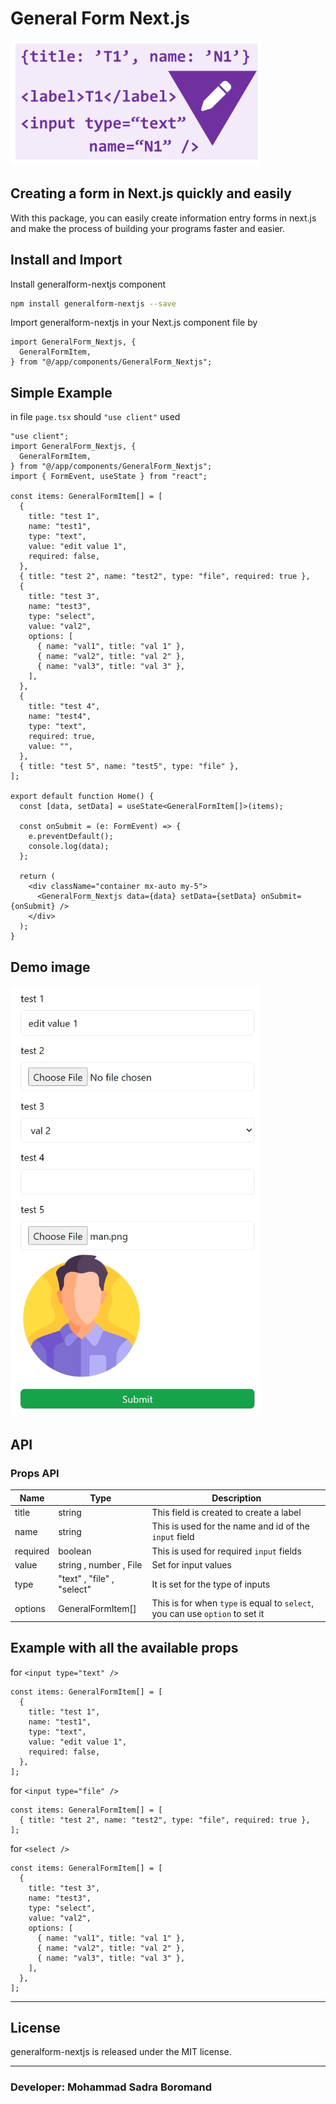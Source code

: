 # General Form Next.js

<img src="https://github.com/SadraBoromand/generalform-nextjs/raw/main/public/logo.png" width="400"/>

## Creating a form in Next.js quickly and easily

With this package, you can easily create information entry forms in next.js and make the process of building your programs faster and easier.

## Install and Import

Install generalform-nextjs component

```bash
npm install generalform-nextjs --save
```

Import generalform-nextjs in your Next.js component file by

```tsx
import GeneralForm_Nextjs, {
  GeneralFormItem,
} from "@/app/components/GeneralForm_Nextjs";
```

## Simple Example

in file `page.tsx` should `"use client"` used

```tsx
"use client";
import GeneralForm_Nextjs, {
  GeneralFormItem,
} from "@/app/components/GeneralForm_Nextjs";
import { FormEvent, useState } from "react";

const items: GeneralFormItem[] = [
  {
    title: "test 1",
    name: "test1",
    type: "text",
    value: "edit value 1",
    required: false,
  },
  { title: "test 2", name: "test2", type: "file", required: true },
  {
    title: "test 3",
    name: "test3",
    type: "select",
    value: "val2",
    options: [
      { name: "val1", title: "val 1" },
      { name: "val2", title: "val 2" },
      { name: "val3", title: "val 3" },
    ],
  },
  {
    title: "test 4",
    name: "test4",
    type: "text",
    required: true,
    value: "",
  },
  { title: "test 5", name: "test5", type: "file" },
];

export default function Home() {
  const [data, setData] = useState<GeneralFormItem[]>(items);

  const onSubmit = (e: FormEvent) => {
    e.preventDefault();
    console.log(data);
  };

  return (
    <div className="container mx-auto my-5">
      <GeneralForm_Nextjs data={data} setData={setData} onSubmit={onSubmit} />
    </div>
  );
}
```

## Demo image

<img src="https://github.com/SadraBoromand/generalform-nextjs/raw/main/public/demo.jpeg" width="400"/>

## API

### Props API

| Name     | Type                       | Description                                                                  |
| -------- | -------------------------- | ---------------------------------------------------------------------------- |
| title    | string                     | This field is created to create a label                                      |
| name     | string                     | This is used for the name and id of the `input` field                        |
| required | boolean                    | This is used for required `input` fields                                     |
| value    | string , number , File     | Set for input values                                                         |
| type     | "text" , "file" , "select" | It is set for the type of inputs                                             |
| options  | GeneralFormItem[]          | This is for when `type` is equal to `select`, you can use `option` to set it |

## Example with all the available props

for `<input type="text" />`

```tsx
const items: GeneralFormItem[] = [
  {
    title: "test 1",
    name: "test1",
    type: "text",
    value: "edit value 1",
    required: false,
  },
];
```

for `<input type="file" />`

```tsx
const items: GeneralFormItem[] = [
  { title: "test 2", name: "test2", type: "file", required: true },
];
```

for `<select />`

```tsx
const items: GeneralFormItem[] = [
  {
    title: "test 3",
    name: "test3",
    type: "select",
    value: "val2",
    options: [
      { name: "val1", title: "val 1" },
      { name: "val2", title: "val 2" },
      { name: "val3", title: "val 3" },
    ],
  },
];
```

---

## License
generalform-nextjs is released under the MIT license.

---

### **Developer: Mohammad Sadra Boromand**